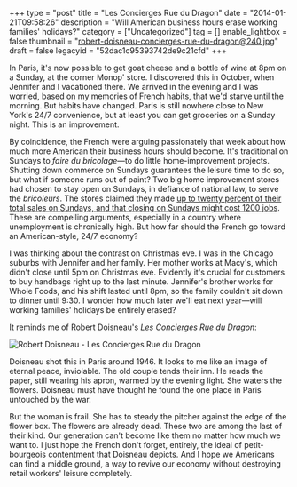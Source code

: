 +++
type = "post"
title = "Les Concierges Rue du Dragon"
date = "2014-01-21T09:58:26"
description = "Will American business hours erase working families' holidays?"
category = ["Uncategorized"]
tag = []
enable_lightbox = false
thumbnail = "robert-doisneau-concierges-rue-du-dragon@240.jpg"
draft = false
legacyid = "52dac1c95393742de9c21cfd"
+++

<p>In Paris, it's now possible to get goat cheese and a bottle of wine at 8pm on a Sunday, at the corner Monop' store. I discovered this in October, when Jennifer and I vacationed there. We arrived in the evening and I was worried, based on my memories of French habits, that we'd starve until the morning. But habits have changed. Paris is still nowhere close to New York's 24/7 convenience, but at least you can get groceries on a Sunday night. This is an improvement.</p>
<p>By coincidence, the French were arguing passionately that week about how much more American their business hours should become. It's traditional on Sundays to <em>faire du bricolage</em>&mdash;to do little home-improvement projects. Shutting down commerce on Sundays guarantees the leisure time to do so, but what if someone runs out of paint? Two big home improvement stores had chosen to stay open on Sundays, in defiance of national law, to serve the <em>bricoleurs</em>. The stores claimed they made <a href="http://www.newyorker.com/online/blogs/currency/2013/10/why-the-french-are-fighting-over-work-hours.html">up to twenty percent of their total sales on Sundays, and that closing on Sundays might cost 1200 jobs</a>. These are compelling arguments, especially in a country where unemployment is chronically high. But how far should the French go toward an American-style, 24/7 economy?</p>
<p>I was thinking about the contrast on Christmas eve. I was in the Chicago suburbs with Jennifer and her family. Her mother works at Macy's, which didn't close until 5pm on Christmas eve. Evidently it's crucial for customers to buy handbags right up to the last minute. Jennifer's brother works for Whole Foods, and his shift lasted until 8pm, so the family couldn't sit down to dinner until 9:30. I wonder how much later we'll eat next year&mdash;will working families' holidays be entirely erased?</p>
<p>It reminds me of Robert Doisneau's <em>Les Concierges Rue du Dragon</em>:</p>
<p><img style="display:block; margin-left:auto; margin-right:auto;" src="robert-doisneau-concierges-rue-du-dragon.jpg" alt="Robert Doisneau - Les Concierges Rue du Dragon" title="Robert Doisneau - Les Concierges Rue du Dragon" /></p>
<p>Doisneau shot this in Paris around 1946. It looks to me like an image of eternal peace, inviolable. The old couple tends their inn. He reads the paper, still wearing his apron, warmed by the evening light. She waters the flowers. Doisneau must have thought he found the one place in Paris untouched by the war.</p>
<p>But the woman is frail. She has to steady the pitcher against the edge of the flower box. The flowers are already dead. These two are among the last of their kind. Our generation can't become like them no matter how much we want to. I just hope the French don't forget, entirely, the ideal of petit-bourgeois contentment that Doisneau depicts. And I hope we Americans can find a middle ground, a way to revive our economy without destroying retail workers' leisure completely.</p>
